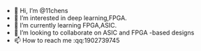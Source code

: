- 👋 Hi, I’m @11chens
- 👀 I’m interested in deep learning,FPGA.
- 🌱 I’m currently learning FPGA,ASIC.
- 💞️ I’m looking to collaborate on ASIC and FPGA -based designs
- 📫 How to reach me :qq:1902739745

<!---
11chens/11chens is a ✨ special ✨ repository because its `README.md` (this file) appears on your GitHub profile.
You can click the Preview link to take a look at your changes.
--->
